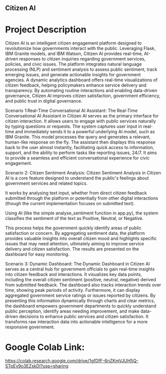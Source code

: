 ## Citizen AI

# Project Description
Citizen AI is an intelligent citizen engagement platform designed to revolutionize how governments interact with the public. Leveraging Flask, IBM Granite models, and IBM Watson, Citizen AI provides real-time, AI-driven responses to citizen inquiries regarding government services, policies, and civic issues. The platform integrates natural language processing (NLP) and sentiment analysis to assess public sentiment, track emerging issues, and generate actionable insights for government agencies. A dynamic analytics dashboard offers real-time visualizations of citizen feedback, helping policymakers enhance service delivery and transparency. By automating routine interactions and enabling data-driven governance, Citizen AI improves citizen satisfaction, government efficiency, and public trust in digital governance.

Scenario 1:Real-Time Conversational AI Assistant:
The Real-Time Conversational AI Assistant in Citizen AI serves as the primary interface for citizen interaction. It allows users to engage with public services naturally by typing questions or requests. The system captures user input in real- time and immediately sends it to a powerful underlying AI model, such as IBM Granite. This model processes the query and generates a relevant, human-like response on the fly. The assistant then displays this response back to the user almost instantly, facilitating quick access to information, support, and the ability to perform tasks like reporting issues, 24/7. It aims to provide a seamless and efficient conversational experience for civic engagement.

Scenario 2: Citizen Sentiment Analysis:
Citizen Sentiment Analysis in Citizen AI is a core feature designed to understand the public's feelings about government services and related topics.

It works by analysing text input, whether from direct citizen feedback submitted through the platform or potentially from other digital interactions (though the current implementation focuses on submitted text).

Using AI (like the simple analyse_sentiment function in app.py), the system classifies the sentiment of the text as Positive, Neutral, or Negative.

This process helps the government quickly identify areas of public satisfaction or concern. By aggregating sentiment data, the platform provides valuable insights into overall citizen mood and highlights specific issues that may need attention, ultimately aiming to improve service delivery and citizen satisfaction. The results are presented on the dashboard for easy monitoring.

Scenario 3: Dynamic Dashboard:
The Dynamic Dashboard in Citizen AI serves as a central hub for government officials to gain real-time insights into citizen feedback and interactions. It visualizes key data points, including the overall citizen sentiment (positive, neutral, negative) derived from submitted feedback. The dashboard also tracks interaction trends over time, showing peak periods of activity. Furthermore, it can display aggregated government service ratings or issues reported by citizens. By presenting this information dynamically through charts and clear metrics, the dashboard empowers government departments to quickly understand public perception, identify areas needing improvement, and make data-driven decisions to enhance public services and citizen satisfaction. It transforms raw interaction data into actionable intelligence for a more responsive government.


# Google Colab Link:
https://colab.research.google.com/drive/1gfDfF-6nZKmVJUH5Q-STpEy9o3EZskDI?usp=sharing

